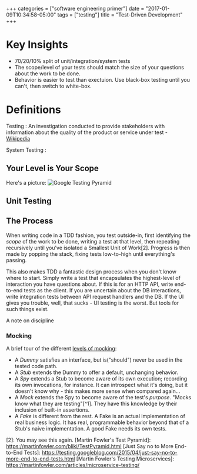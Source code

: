 +++
categories = ["software engineering primer"]
date = "2017-01-09T10:34:58-05:00"
tags = ["testing"]
title = "Test-Driven Development"
+++

# Key Insights
* 70/20/10% split of unit/integration/system tests
* The scope/level of your tests should match the size of your questions about
  the work to be done.
* Behavior is easier to test than exectuion. Use black-box testing until you
  can't, then switch to white-box.


# Definitions
Testing
: An investigation conducted to provide stakeholders with information about the
quality of the product or service under test - [Wikipedia](https://en.wikipedia.org/wiki/Software_testing)

System Testing
:


## Your Level is Your Scope
Here's a picture:
![Google Testing Pyramid][Test Pyramid]

[Test Pyramid]:
    https://2.bp.blogspot.com/-YTzv_O4TnkA/VTgexlumP1I/AAAAAAAAAJ8/57-rnwyvP6g/s1600/image02.png "Unit:Integration:System in a 7:2:1 ratio"

## Unit Testing

## The Process
When writing code in a TDD fashion, you test outside-in, first identifying the
_scope_ of the work to be done, writing a test at that level, then repeating
recursively until you've isolated a Smallest Unit of Work[2]. Progress is then
made by popping the stack, fixing tests low-to-high until everything's passing.


This also makes TDD a fantastic design process when you don't know where to
start. Simply write a test that encapsulates the highest-level of interaction
you have questions about. If this is for an HTTP API, write end-to-end tests as
the client. If you are uncertain about the DB interactions, write integration
tests between API request handlers and the DB. If the UI gives you trouble,
well, that sucks - UI testing is the worst. But tools for such things exist.

A note on discipline

### Mocking
A brief tour of the different [levels of mocking]:

* A _Dummy_ satisfies an interface, but is("should") never be used in the tested
  code path.
* A _Stub_ extends the Dummy to offer a default, unchanging behavior.
* A _Spy_ extends a Stub to become aware of its own execution; recording its own
  invocations, for instance. It can introspect what it's doing, but it doesn't
  know why - this makes more sense when compared again...
* A _Mock_ extends the Spy to become aware of the test's _purpose_.
  "Mocks know what they are testing"[^1]. They have this knowledge by their
  inclusion of built-in assertions.
* A _Fake_ is different from the rest. A Fake is an actual implementation of
  real business logic. It has real, programmable behavior beyond that of a
  Stub's naive implementation. A good Fake needs its own tests.

[levels of mocking]: https://8thlight.com/blog/uncle-bob/2014/05/14/TheLittleMocker.html
[Mocks Aren't Stubs]: https://martinfowler.com/articles/mocksArentStubs.html
[Monitoring-driven Development]: https://news.ycombinator.com/item?id=9137021

[1]: https://8thlight.com/blog/uncle-bob/2014/05/14/TheLittleMocker.html
[2]: You may see this again.
[Martin Fowler's Test Pyramid]: https://martinfowler.com/bliki/TestPyramid.html
[Just Say no to More End-to-End Tests]:
    https://testing.googleblog.com/2015/04/just-say-no-to-more-end-to-end-tests.html
[Martin Fowler's Testing Microservices]:
    https://martinfowler.com/articles/microservice-testing/
